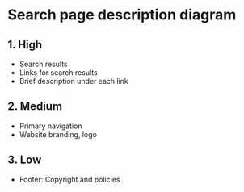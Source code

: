 # Search page description diagram

## 1. High

- Search results
- Links for search results
- Brief description under each link

## 2. Medium

- Primary navigation
- Website branding, logo

## 3. Low

- Footer: Copyright and policies